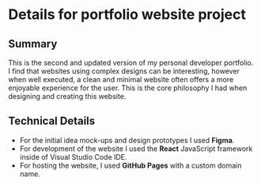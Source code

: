 # Details for portfolio website project
## Summary
This is the second and updated version of my personal developer portfolio.\
I find that websites using complex designs can be interesting, however when well executed, a clean and minimal website often offers a more enjoyable experience for the user. This is the core philosophy I had when designing and creating this website. 

## Technical Details
* For the initial idea mock-ups and design prototypes I used **Figma**.
* For development of the website I used the **React** JavaScript framework inside of Visual Studio Code IDE.
* For hosting the website, I used **GitHub Pages** with a custom domain name.

